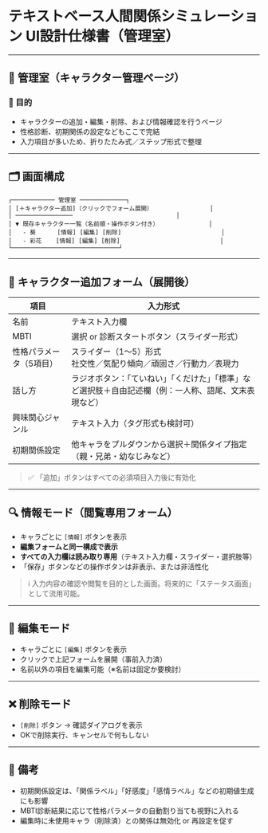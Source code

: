 
# テキストベース人間関係シミュレーション UI設計仕様書（管理室）

---

## 🏢 管理室（キャラクター管理ページ）

### 🎯 目的

- キャラクターの追加・編集・削除、および情報確認を行うページ
- 性格診断、初期関係の設定などもここで完結
- 入力項目が多いため、折りたたみ式／ステップ形式で整理

---

## 🗂 画面構成

```
┌──────────── 管理室 ─────────────┐
│ [＋キャラクター追加]（クリックでフォーム展開）                │
│ ────────────────                             │
│ ▼ 既存キャラクター一覧（名前順・操作ボタン付き）              │
│   - 葵      [情報] [編集] [削除]                            │
│   - 彩花    [情報] [編集] [削除]                            │
└──────────────────────────────┘
```

---

## 🔹 キャラクター追加フォーム（展開後）

| 項目 | 入力形式 |
|------|----------|
| 名前 | テキスト入力欄 |
| MBTI | 選択 or 診断スタートボタン（スライダー形式） |
| 性格パラメータ（5項目） | スライダー（1〜5）形式<br>社交性／気配り傾向／頑固さ／行動力／表現力 |
| 話し方 | ラジオボタン：「ていねい」「くだけた」「標準」など選択肢＋自由記述欄（例：一人称、語尾、文末表現など） |
| 興味関心ジャンル | テキスト入力（タグ形式も検討可） |
| 初期関係設定 | 他キャラをプルダウンから選択＋関係タイプ指定（親・兄弟・幼なじみなど） |

> ✅ 「追加」ボタンはすべての必須項目入力後に有効化

---

## 🔍 情報モード（閲覧専用フォーム）

- キャラごとに `[情報]` ボタンを表示
- **編集フォームと同一構成で表示**
- **すべての入力欄は読み取り専用**（テキスト入力欄・スライダー・選択肢等）
- 「保存」ボタンなどの操作ボタンは非表示、または非活性化

> ℹ️ 入力内容の確認や閲覧を目的とした画面。将来的に「ステータス画面」として流用可能。

---

## 🔧 編集モード

- キャラごとに `[編集]` ボタンを表示
- クリックで上記フォームを展開（事前入力済）
- 名前以外の項目を編集可能（※名前は固定か要検討）

---

## ❌ 削除モード

- `[削除]` ボタン → 確認ダイアログを表示
- OKで削除実行、キャンセルで何もしない

---

## 📎 備考

- 初期関係設定は、「関係ラベル」「好感度」「感情ラベル」などの初期値生成にも影響
- MBTI診断結果に応じて性格パラメータの自動割り当ても視野に入れる
- 編集時に未使用キャラ（削除済）との関係は無効化 or 再設定を促す
